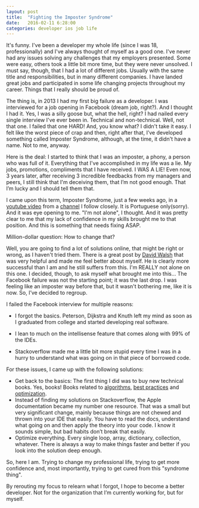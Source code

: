 ```yaml
---
layout: post
title:  "Fighting the Imposter Syndrome"
date:   2016-02-11 6:28:00
categories: developer ios job life
---
```

It's funny. I've been a developer my whole life (since I was 18, professionally) and I've always thought of myself as a good one. I've never had any issues solving any challenges that my employers presented. Some were easy, others took a little bit more time, but they were never unsolved. I must say, though, that I had a lot of different jobs. Usually with the same title and responsibilities, but in many different companies. I have landed great jobs and participated in some life changing projects throughout my career. Things that I really should be proud of.

The thing is, in 2013 I had my first big failure as a developer. I was interviewed for a job opening in Facebook (dream job, right?). And I thought I had it. Yes, I was a silly goose but, what the hell, right? I had nailed every single interview I've ever been in. Technical and non-technical. Well, not that one. I failed that one HARD! And, you know what? I didn't take it easy. I felt like the worst piece of crap and then, right after that, I’ve developed something called Imposter Syndrome, although, at the time, it didn't have a name. Not to me, anyway.

Here is the deal: I started to think that I was an imposter, a phony, a person who was full of it. Everything that I've accomplished in my life was a lie. My jobs, promotions, compliments that I have received. I WAS A LIE! Even now, 3 years later, after receiving 3 incredible feedbacks from my managers and peers, I still think that I'm deceiving them, that I’m not good enough. That I’m lucky and I should tell them that.

I came upon this term, Imposter Syndrome, just a few weeks ago, in a [youtube video][bluesoft-talk] from a [channel][bluesoft-channel] I follow closely. It is Portuguese only(sorry). And it was eye opening to me. "I'm not alone", I thought. And it was pretty clear to me that my lack of confidence in my skills brought me to that position. And this is something that needs fixing ASAP.

Million-dollar question: How to change that?

Well, you are going to find a lot of solutions online, that might be right or wrong, as I haven't tried them. There is a great post by [David Walsh][david-imposter] that was very helpful and made me feel better about myself. He is clearly more successful than I am and he still suffers from this. I'm REALLY not alone on this one. I decided, though, to ask myself what brought me into this... The Facebook failure was not the starting point; it was the last drop. I was feeling like an imposter way before that, but it wasn't bothering me, like it is now. So, I’ve decided to regroup.

I failed the Facebook interview for multiple reasons:

- I forgot the basics. Peterson, Dijkstra and Knuth left my mind as soon as I graduated from college and started developing real software.

- I lean to much on the intellisense feature that comes along with  99% of the IDEs.

- Stackoverflow made me a little bit more stupid every time I was in a hurry to understand what was going on in that piece of borrowed code.

For these issues, I came up with the following solutions:

-	Get back to the basics: The first thing I did was to buy new technical books. Yes, books! Books related to [algorithms][algorithms], [best practices][patterns] and [optimization][optimization]. 
-	Instead of finding my solutions on Stackoverflow, the Apple documentation became my number one resource. That was a small but very significant change, mainly because things are not chewed and thrown into your IDE that easily. You have to read the docs, understand what going on and then apply the theory into your code. I know it sounds simple, but bad habits don’t break that easily. 
-	Optimize everything. Every single loop, array, dictionary, collection, whatever. There is always a way to make things faster and better if you look into the solution deep enough.

So, here I am. Trying to change my professional life, trying to get more confidence and, most importantly, trying to get cured from this "syndrome thing".

By rerouting my focus to relearn what I forgot, I hope to become a better developer. Not for the organization that I’m currently working for, but for myself.


[bluesoft-talk]: https://www.youtube.com/watch?v=8t6dJudTdTE
[bluesoft-channel]: https://www.youtube.com/channel/UCMbi8katMCUd5JkJ3Rr0t_w
[david-imposter]: https://davidwalsh.name/impostor-syndrome
[optimization]: http://www.amazon.com/gp/product/0321917014?psc=1&redirect=true&ref_=oh_aui_detailpage_o01_s00
[algorithms]: http://www.amazon.com/gp/product/0984782850?keywords=algorithms&qid=1455251052&ref_=sr_1_7&sr=8-7
[patterns]: http://www.amazon.com/gp/product/0321535022?keywords=design%20patterns%20ios&qid=1455251203&ref_=sr_1_1&sr=8-1
